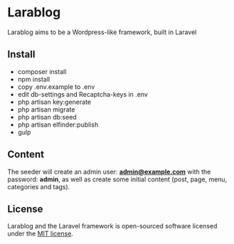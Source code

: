 # Larablog

 Larablog aims to be a Wordpress-like framework, built in Laravel

## Install

* composer install
* npm install
* copy .env.example to .env
* edit db-settings and Recaptcha-keys in .env 
* php artisan key:generate
* php artisan migrate
* php artisan db:seed
* php artisan elfinder:publish
* gulp


## Content

The seeder will create an admin user: **admin@example.com** with the password: **admin**, as well as create some initial content (post, page, menu, categories and tags).

## License

Larablog and the Laravel framework is open-sourced software licensed under the [MIT license](http://opensource.org/licenses/MIT).

